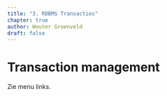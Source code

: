 ```yaml
---
title: "3. RDBMS Transacties"
chapter: true
author: Wouter Groenveld
draft: false
---
```


# Transaction management

Zie menu links.
